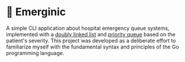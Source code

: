 # 🏥 Emerginic
A simple CLI application about hospital emergency queue systems, implemented with a <a href="https://www.geeksforgeeks.org/data-structures/linked-list/doubly-linked-list/" target="_blank">doubly linked list</a> and <a href="https://www.geeksforgeeks.org/priority-queue-set-1-introduction/" target="_blank">priority queue</a> based on the patient's severity. This project was developed as a deliberate effort to familiarize myself with the fundamental syntax and principles of the Go programming language.
